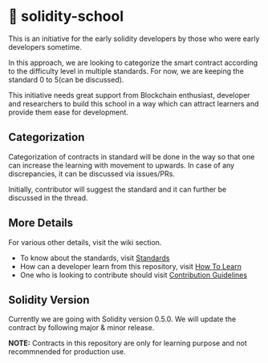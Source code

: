 # :school_satchel: solidity-school
This is an initiative for the early solidity developers by those who were early developers sometime.

In this approach, we are looking to categorize the smart contract according to the difficulty level in multiple standards. For now, we are keeping the standard 0 to 5(can be discussed).

This initiative needs great support from Blockchain enthusiast, developer and researchers to build this school in a way which can attract learners and provide them ease for development.

## Categorization
Categorization of contracts in standard will be done in the way so that one can increase the learning with movement to upwards. In case of any discrepancies, it can be discussed via issues/PRs. 

Initially, contributor will suggest the standard and it can further be discussed in the thread.

## More Details
For various other details, visit the wiki section.

* To know about the standards, visit [Standards](https://github.com/Aniket-Engg/solidity-school/wiki/Standards)
* How can a developer learn from this repository, visit [How To Learn](https://github.com/Aniket-Engg/solidity-school/wiki/How-to-learn)
* One who is looking to contribute should visit [Contribution Guidelines](https://github.com/Aniket-Engg/solidity-school/wiki/Contribution-Guidelines)

## Solidity Version
Currently we are going with Solidity version 0.5.0. We will update the contract by following major & minor release.

**NOTE:** Contracts in this repository are only for learning purpose and not recommnended for production use.
